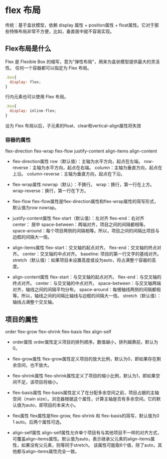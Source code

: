 # flex 布局

传统：基于盒状模型，依赖 display 属性 + position属性 + float属性。它对于那些特殊布局非常不方便，比如，垂直居中就不容易实现。

## Flex布局是什么

Flex 是 Flexible Box 的缩写，意为"弹性布局"，用来为盒状模型提供最大的灵活性。
任何一个容器都可以指定为 Flex 布局。

```js
.box{
  display: flex;
}
```

行内元素也可以使用 Flex 布局。

```js
.box{
  display: inline-flex;
}
```

设为 Flex 布局以后，子元素的float、clear和vertical-align属性将失效

### 容器的属性

flex-direction
flex-wrap
flex-flow
justify-content
align-items
align-content

- flex-direction属性
row（默认值）：主轴为水平方向，起点在左端。
row-reverse：主轴为水平方向，起点在右端。
column：主轴为垂直方向，起点在上沿。
column-reverse：主轴为垂直方向，起点在下沿。

- flex-wrap属性
nowrap（默认）：不换行。
wrap：换行，第一行在上方。
wrap-reverse：换行，第一行在下方。

- flex-flow
flex-flow属性是flex-direction属性和flex-wrap属性的简写形式，默认值为row nowrap。

- justify-content属性
flex-start（默认值）：左对齐
flex-end：右对齐
center： 居中
space-between：两端对齐，项目之间的间隔都相等。
space-around：每个项目两侧的间隔相等。所以，项目之间的间隔比项目与边框的间隔大一倍。

- align-items属性
flex-start：交叉轴的起点对齐。
flex-end：交叉轴的终点对齐。
center：交叉轴的中点对齐。
baseline: 项目的第一行文字的基线对齐。
stretch（默认值）：如果项目未设置高度或设为auto，将占满整个容器的高度。

- align-content属性
flex-start：与交叉轴的起点对齐。
flex-end：与交叉轴的终点对齐。
center：与交叉轴的中点对齐。
space-between：与交叉轴两端对齐，轴线之间的间隔平均分布。
space-around：每根轴线两侧的间隔都相等。所以，轴线之间的间隔比轴线与边框的间隔大一倍。
stretch（默认值）：轴线占满整个交叉轴。

## 项目的属性

order
flex-grow
flex-shrink
flex-basis
flex
align-self

- order属性
order属性定义项目的排列顺序。数值越小，排列越靠前，默认为0。

- flex-grow属性
flex-grow属性定义项目的放大比例，默认为0，即如果存在剩余空间，也不放大。

- flex-shrink属性
flex-shrink属性定义了项目的缩小比例，默认为1，即如果空间不足，该项目将缩小。

- flex-basis属性
flex-basis属性定义了在分配多余空间之前，项目占据的主轴空间（main size）。浏览器根据这个属性，计算主轴是否有多余空间。它的默认值为auto，即项目的本来大小。

- flex属性
flex属性是flex-grow, flex-shrink 和 flex-basis的简写，默认值为0 1 auto。后两个属性可选。

- align-self属性
align-self属性允许单个项目有与其他项目不一样的对齐方式，可覆盖align-items属性。默认值为auto，表示继承父元素的align-items属性，如果没有父元素，则等同于stretch。
该属性可能取6个值，除了auto，其他都与align-items属性完全一致。
